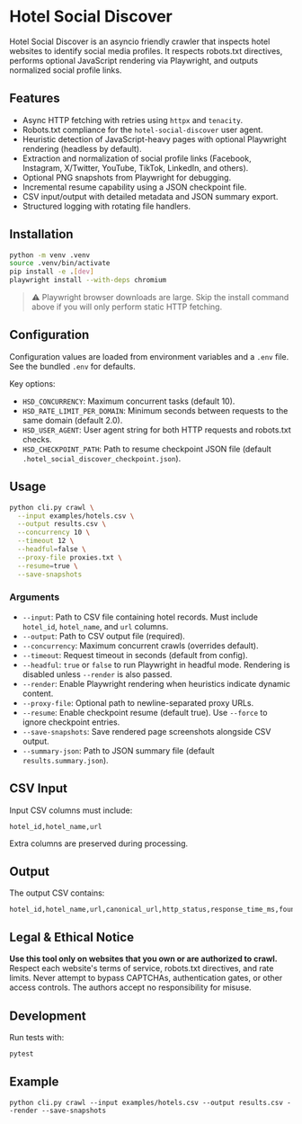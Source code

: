 # Hotel Social Discover

Hotel Social Discover is an asyncio friendly crawler that inspects hotel websites to identify social media profiles. It respects robots.txt directives, performs optional JavaScript rendering via Playwright, and outputs normalized social profile links.

## Features

- Async HTTP fetching with retries using `httpx` and `tenacity`.
- Robots.txt compliance for the `hotel-social-discover` user agent.
- Heuristic detection of JavaScript-heavy pages with optional Playwright rendering (headless by default).
- Extraction and normalization of social profile links (Facebook, Instagram, X/Twitter, YouTube, TikTok, LinkedIn, and others).
- Optional PNG snapshots from Playwright for debugging.
- Incremental resume capability using a JSON checkpoint file.
- CSV input/output with detailed metadata and JSON summary export.
- Structured logging with rotating file handlers.

## Installation

```bash
python -m venv .venv
source .venv/bin/activate
pip install -e .[dev]
playwright install --with-deps chromium
```

> ⚠️ Playwright browser downloads are large. Skip the install command above if you will only perform static HTTP fetching.

## Configuration

Configuration values are loaded from environment variables and a `.env` file. See the bundled `.env` for defaults.

Key options:

- `HSD_CONCURRENCY`: Maximum concurrent tasks (default 10).
- `HSD_RATE_LIMIT_PER_DOMAIN`: Minimum seconds between requests to the same domain (default 2.0).
- `HSD_USER_AGENT`: User agent string for both HTTP requests and robots.txt checks.
- `HSD_CHECKPOINT_PATH`: Path to resume checkpoint JSON file (default `.hotel_social_discover_checkpoint.json`).

## Usage

```bash
python cli.py crawl \
  --input examples/hotels.csv \
  --output results.csv \
  --concurrency 10 \
  --timeout 12 \
  --headful=false \
  --proxy-file proxies.txt \
  --resume=true \
  --save-snapshots
```

### Arguments

- `--input`: Path to CSV file containing hotel records. Must include `hotel_id`, `hotel_name`, and `url` columns.
- `--output`: Path to CSV output file (required).
- `--concurrency`: Maximum concurrent crawls (overrides default).
- `--timeout`: Request timeout in seconds (default from config).
- `--headful`: `true` or `false` to run Playwright in headful mode. Rendering is disabled unless `--render` is also passed.
- `--render`: Enable Playwright rendering when heuristics indicate dynamic content.
- `--proxy-file`: Optional path to newline-separated proxy URLs.
- `--resume`: Enable checkpoint resume (default true). Use `--force` to ignore checkpoint entries.
- `--save-snapshots`: Save rendered page screenshots alongside CSV output.
- `--summary-json`: Path to JSON summary file (default `results.summary.json`).

## CSV Input

Input CSV columns must include:

```
hotel_id,hotel_name,url
```

Extra columns are preserved during processing.

## Output

The output CSV contains:

```
hotel_id,hotel_name,url,canonical_url,http_status,response_time_ms,found:facebook,facebook_url,found:instagram,instagram_url,found:x,x_url,found:youtube,youtube_url,found:tiktok,tiktok_url,found:linkedin,linkedin_url,other_socials,page_snapshot_path,last_checked_utc_iso,error_message
```

## Legal & Ethical Notice

**Use this tool only on websites that you own or are authorized to crawl.** Respect each website's terms of service, robots.txt directives, and rate limits. Never attempt to bypass CAPTCHAs, authentication gates, or other access controls. The authors accept no responsibility for misuse.

## Development

Run tests with:

```bash
pytest
```

## Example

```
python cli.py crawl --input examples/hotels.csv --output results.csv --render --save-snapshots
```
